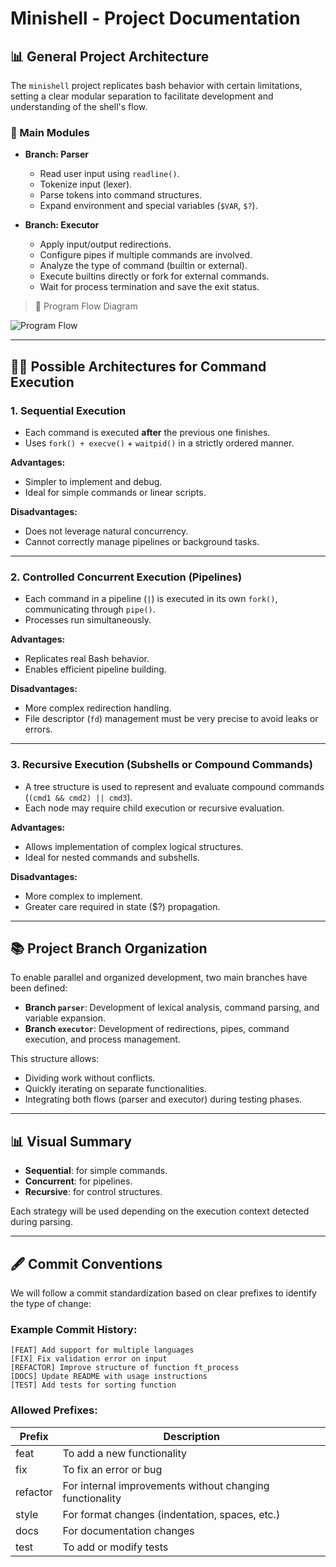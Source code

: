 # Minishell - Project Documentation

## 📊 General Project Architecture

The `minishell` project replicates bash behavior with certain limitations, setting a clear modular separation to facilitate development and understanding of the shell's flow.

### 🔹 Main Modules

- **Branch: Parser**
  - Read user input using `readline()`.
  - Tokenize input (lexer).
  - Parse tokens into command structures.
  - Expand environment and special variables (`$VAR`, `$?`).

- **Branch: Executor**
  - Apply input/output redirections.
  - Configure pipes if multiple commands are involved.
  - Analyze the type of command (builtin or external).
  - Execute builtins directly or fork for external commands.
  - Wait for process termination and save the exit status.


> 📍 Program Flow Diagram

![Program Flow](./Flujo_Programa_v1.0.jpg)

---

## 👨‍💻 Possible Architectures for Command Execution

### 1. Sequential Execution

- Each command is executed **after** the previous one finishes.
- Uses `fork() + execve()` + `waitpid()` in a strictly ordered manner.

**Advantages:**
- Simpler to implement and debug.
- Ideal for simple commands or linear scripts.

**Disadvantages:**
- Does not leverage natural concurrency.
- Cannot correctly manage pipelines or background tasks.

---

### 2. Controlled Concurrent Execution (Pipelines)

- Each command in a pipeline (`|`) is executed in its own `fork()`, communicating through `pipe()`.
- Processes run simultaneously.

**Advantages:**
- Replicates real Bash behavior.
- Enables efficient pipeline building.

**Disadvantages:**
- More complex redirection handling.
- File descriptor (`fd`) management must be very precise to avoid leaks or errors.

---

### 3. Recursive Execution (Subshells or Compound Commands)

- A tree structure is used to represent and evaluate compound commands (`(cmd1 && cmd2) || cmd3`).
- Each node may require child execution or recursive evaluation.

**Advantages:**
- Allows implementation of complex logical structures.
- Ideal for nested commands and subshells.

**Disadvantages:**
- More complex to implement.
- Greater care required in state ($?) propagation.

---

## 📚 Project Branch Organization

To enable parallel and organized development, two main branches have been defined:

- **Branch `parser`**: Development of lexical analysis, command parsing, and variable expansion.
- **Branch `executor`**: Development of redirections, pipes, command execution, and process management.

This structure allows:
- Dividing work without conflicts.
- Quickly iterating on separate functionalities.
- Integrating both flows (parser and executor) during testing phases.

---

## 📊 Visual Summary

- **Sequential**: for simple commands.
- **Concurrent**: for pipelines.
- **Recursive**: for control structures.

Each strategy will be used depending on the execution context detected during parsing.

---

## 🖋️ Commit Conventions

We will follow a commit standardization based on clear prefixes to identify the type of change:

### Example Commit History:

```
[FEAT] Add support for multiple languages
[FIX] Fix validation error on input
[REFACTOR] Improve structure of function ft_process
[DOCS] Update README with usage instructions
[TEST] Add tests for sorting function
```

### Allowed Prefixes:

| Prefix    | Description                                              |
|-----------|----------------------------------------------------------|
| feat      | To add a new functionality                               |
| fix       | To fix an error or bug                                   |
| refactor  | For internal improvements without changing functionality |
| style     | For format changes (indentation, spaces, etc.)           |
| docs      | For documentation changes                                |
| test      | To add or modify tests                                   |

